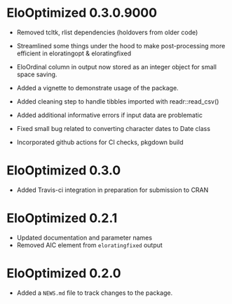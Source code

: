 # EloOptimized 0.3.0.9000

* Removed tcltk, rlist dependencies (holdovers from older code)

* Streamlined some things under the hood to make post-processing more efficient in eloratingopt & eloratingfixed

* EloOrdinal column in output now stored as an integer object for small space saving.

* Added a vignette to demonstrate usage of the package.

* Added cleaning step to handle tibbles imported with readr::read_csv()

* Added additional informative errors if input data are problematic

* Fixed small bug related to converting character dates to Date class

* Incorporated github actions for CI checks, pkgdown build

# EloOptimized 0.3.0

* Added Travis-ci integration in preparation for submission to CRAN

# EloOptimized 0.2.1

* Updated documentation and parameter names
* Removed AIC element from `eloratingfixed` output

# EloOptimized 0.2.0

* Added a `NEWS.md` file to track changes to the package.
